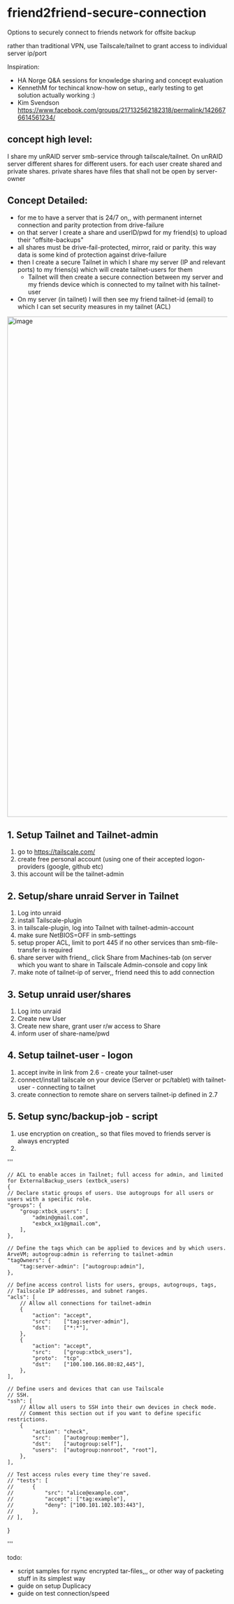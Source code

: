 # friend2friend-secure-connection
Options to securely connect to friends network for offsite backup

rather than traditional VPN, use Tailscale/tailnet to grant access to individual server ip/port 

Inspiration:
- HA Norge Q&A sessions for knowledge sharing and concept evaluation
- KennethM for techincal know-how on setup,, early testing to get solution actually working :)
- Kim Svendson https://www.facebook.com/groups/217132562182318/permalink/1426676614561234/


## concept high level:

I share my unRAID server smb-service through tailscale/tailnet.
On unRAID server different shares for different users. for each user create shared and private shares. private shares have files that shall not be open by server-owner


## Concept Detailed:
- for me to have a server that is 24/7 on,, with permanent internet connection and parity protection from drive-failure 
- on that server I create a share and userID/pwd for my friend(s) to upload their "offsite-backups"
- all shares must be drive-fail-protected, mirror, raid or parity. this way data is some kind of protection against drive-failure 
- then I create a secure Tailnet in which I share my server (IP and relevant ports) to my friens(s) which will create tailnet-users for them
  - Tailnet will then create a secure connection between my server and my friends device which is connected to my tailnet with his tailnet-user
- On my server (in tailnet) I will then see my friend tailnet-id (email) to which I can set security measures in my tailnet (ACL)

<img width="1145" alt="image" src="https://github.com/ArveVM/friend2friend-secure-connection/assets/96014323/49533511-ddff-42e8-8d09-0ce0d545e911">


## 1. Setup Tailnet and Tailnet-admin
1. go to https://tailscale.com/
2. create free personal account (using one of their accepted logon-providers (google, github etc)
3. this account will be the tailnet-admin

## 2. Setup/share unraid Server in Tailnet
1. Log into unraid
2. install Tailscale-plugin
3. in tailscale-plugin, log into Tailnet with tailnet-admin-account 
4. make sure NetBIOS=OFF in smb-settings
5. setup proper ACL, limit to port 445 if no other services than smb-file-transfer is required
6. share server with friend,, click Share from Machines-tab (on server which you want to share in Tailscale Admin-console and copy link
7. make note of tailnet-ip of server,, friend need this to add connection

## 3. Setup unraid user/shares
1. Log into unraid
2. Create new User
3. Create new share, grant user r/w access to Share
4. inform user of share-name/pwd

## 4. Setup tailnet-user - logon
1. accept invite in link from 2.6 - create your tailnet-user 
2. connect/install tailscale on your device (Server or pc/tablet) with tailnet-user - connecting to tailnet
3. create connection to remote share on servers tailnet-ip defined in 2.7

## 5. Setup sync/backup-job - script
1. use encryption on creation,, so that files moved to friends server is always encrypted 
4. 



'''

	// ACL to enable acces in Tailnet; full access for admin, and limited for ExternalBackup_users (extbck_users)
	{
	// Declare static groups of users. Use autogroups for all users or users with a specific role.
	"groups": {
		"group:xtbck_users": [
			"admin@gmail.com",
			"exbck_xx1@gmail.com",
		],
	},

	// Define the tags which can be applied to devices and by which users. ArveVM; autogroup:admin is referring to tailnet-admin
	"tagOwners": {
		"tag:server-admin": ["autogroup:admin"],
	},

	// Define access control lists for users, groups, autogroups, tags,
	// Tailscale IP addresses, and subnet ranges.
	"acls": [
		// Allow all connections for tailnet-admin
		{
			"action": "accept",
			"src":    ["tag:server-admin"],
			"dst":    ["*:*"],
		},
		{
			"action": "accept",
			"src":    ["group:xtbck_users"],
			"proto":  "tcp",
			"dst":    ["100.100.166.80:82,445"],
		},
	],

	// Define users and devices that can use Tailscale
	// SSH.
	"ssh": [
		// Allow all users to SSH into their own devices in check mode.
		// Comment this section out if you want to define specific restrictions.
		{
			"action": "check",
			"src":    ["autogroup:member"],
			"dst":    ["autogroup:self"],
			"users":  ["autogroup:nonroot", "root"],
		},
	],

	// Test access rules every time they're saved.
	// "tests": [
	//  	{
	//  		"src": "alice@example.com",
	//  		"accept": ["tag:example"],
	//  		"deny": ["100.101.102.103:443"],
	//  	},
	// ],
}

'''


todo:
- script samples for rsync encrypted tar-files,,, or other way of packeting stuff in its simplest way
- guide on setup Duplicacy
- guide on test connection/speed


